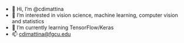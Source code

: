 - 👋 Hi, I’m @cdimattina
- 👀 I’m interested in vision science, machine learning, computer vision and statistics
- 🌱 I’m currently learning TensorFlow/Keras
- 📫 cdimattina@fgcu.edu

<!---
cdimattina/cdimattina is a ✨ special ✨ repository because its `README.md` (this file) appears on your GitHub profile.
You can click the Preview link to take a look at your changes.
--->
